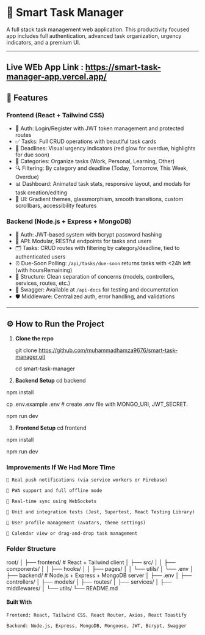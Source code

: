 # 🧠 Smart Task Manager

A full stack task management web application. This productivity focused app includes full authentication, advanced task organization, urgency indicators, and a premium UI.

---

## Live WEb App Link : https://smart-task-manager-app.vercel.app/

## 🚀 Features

### Frontend (React + Tailwind CSS)
- 🔐 Auth: Login/Register with JWT token management and protected routes
- ✅ Tasks: Full CRUD operations with beautiful task cards
- 📆 Deadlines: Visual urgency indicators (red glow for overdue, highlights for due soon)
- 🧩 Categories: Organize tasks (Work, Personal, Learning, Other)
- 🔍 Filtering: By category and deadline (Today, Tomorrow, This Week, Overdue)
- 📊 Dashboard: Animated task stats, responsive layout, and modals for task creation/editing
- 🌈 UI: Gradient themes, glassmorphism, smooth transitions, custom scrollbars, accessibility features

### Backend (Node.js + Express + MongoDB)
- 👤 Auth: JWT-based system with bcrypt password hashing
- 📄 API: Modular, RESTful endpoints for tasks and users
- 🗂️ Tasks: CRUD routes with filtering by category/deadline, tied to authenticated users
- ⏰ Due-Soon Polling: `/api/tasks/due-soon` returns tasks with <24h left (with hoursRemaining)
- 🧱 Structure: Clean separation of concerns (models, controllers, services, routes, etc.)
- 📘 Swagger: Available at `/api-docs` for testing and documentation
- 🛡️ Middleware: Centralized auth, error handling, and validations

---

## ⚙️ How to Run the Project

1. **Clone the repo**

   git clone https://github.com/muhammadhamza9676/smart-task-manager.git

   cd smart-task-manager

2. **Backend Setup**
cd backend

npm install

cp .env.example .env  # create .env file with MONGO_URI, JWT_SECRET.

npm run dev

3. **Frontend Setup**
cd frontend

npm install

npm run dev

### Improvements If We Had More Time

    🔔 Real push notifications (via service workers or Firebase)

    📱 PWA support and full offline mode

    🔄 Real-time sync using WebSockets

    🧪 Unit and integration tests (Jest, Supertest, React Testing Library)

    👥 User profile management (avatars, theme settings)

    📅 Calendar view or drag-and-drop task management

### Folder Structure

root/
│
├── frontend/         # React + Tailwind client
│   ├── src/
│   │   ├── components/
│   │   ├── hooks/
│   │   ├── pages/
│   │   └── utils/
│   └── .env
│
├── backend/          # Node.js + Express + MongoDB server
│   ├── .env
│   ├── controllers/
│   ├── models/
│   ├── routes/
│   ├── services/
│   ├── middlewares/
│   └── utils/
└── README.md


#### Built With

    Frontend: React, Tailwind CSS, React Router, Axios, React Toastify

    Backend: Node.js, Express, MongoDB, Mongoose, JWT, Bcrypt, Swagger